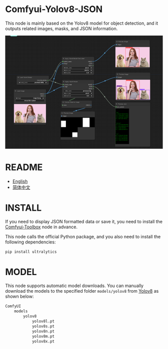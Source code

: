 # Comfyui-Yolov8-JSON
This node is mainly based on the Yolov8 model for object detection, and it outputs related images, masks, and JSON information.

![image](https://github.com/Alysondao/Comfyui-Yolov8-JSON/blob/main/docs/workflow.png)

# README
- [English](README.md)
- [简体中文](readme/README.zh_CN.md)

# INSTALL
If you need to display JSON formatted data or save it, you need to install the [Comfyui-Toolbox](https://github.com/zcfrank1st/Comfyui-Toolbox) node in advance.

This node calls the official Python package, and you also need to install the following dependencies:

```
pip install ultralytics
```

# MODEL
This node supports automatic model downloads.
You can manually download the models to the specified folder `models/yolov8` from [Yolov8](https://github.com/ultralytics/ultralytics) as shown below:


```
ComfyUI
    models
        yolov8
            yolov8l.pt
            yolov8s.pt
            yolov8n.pt
            yolov8m.pt
            yolov8x.pt
```
 
